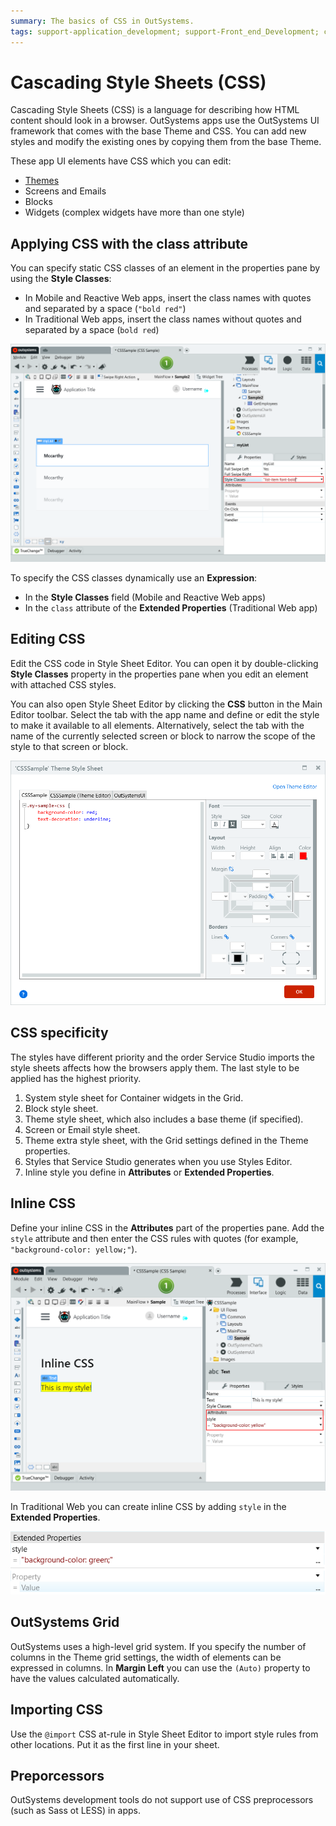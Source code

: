 ```yaml
---
summary: The basics of CSS in OutSystems.
tags: support-application_development; support-Front_end_Development; css;
---
```


# Cascading Style Sheets (CSS)

Cascading Style Sheets (CSS) is a language for describing how HTML content should look in a browser. OutSystems apps use the OutSystems UI framework that comes with the base Theme and CSS. You can add new styles and modify the existing ones by copying them from the base Theme.

These app UI elements have CSS which you can edit:

* [Themes](<themes.md>)
* Screens and Emails
* Blocks
* Widgets (complex widgets have more than one style)

## Applying CSS with the class attribute

You can specify static CSS classes of an element in the properties pane by using the **Style Classes**:

* In Mobile and Reactive Web apps, insert the class names with quotes and separated by a space (`"bold red"`)
* In Traditional Web apps, insert the class names without quotes and separated by a space (`bold red`)

![CSS specifies in the Style Classes property](images/css-style-properties.png?width=630)

To specify the CSS classes dynamically use an **Expression**:

* In the **Style Classes** field (Mobile and Reactive Web apps)
* In the `class` attribute of the **Extended Properties** (Traditional Web app)

## Editing CSS

Edit the CSS code in Style Sheet Editor. You can open it by double-clicking **Style Classes** property in the properties pane when you edit an element with attached CSS styles.

You can also open Style Sheet Editor by clicking the **CSS** button in the Main Editor toolbar. Select the tab with the app name and define or edit the style to make it available to all elements. Alternatively, select the tab with the name of the currently selected screen or block to narrow the scope of the style to that screen or block.

![CSS of the Theme](images/css-style-sheet-editor.png?width=600)

## CSS specificity

The styles have different priority and the order Service Studio imports the style sheets affects how the browsers apply them. The last style to be applied has the highest priority.

1. System style sheet for Container widgets in the Grid.
2. Block style sheet.
3. Theme style sheet, which also includes a base theme (if specified).
4. Screen or Email style sheet.
5. Theme extra style sheet, with the Grid settings defined in the Theme properties.
6. Styles that Service Studio generates when you use Styles Editor.
7. Inline style you define in **Attributes** or **Extended Properties**.

## Inline CSS

Define your inline CSS in the **Attributes** part of the properties pane. Add the `style` attribute and then enter the CSS rules with quotes (for example, `"background-color: yellow;"`).

![The style property with quotes around CSS](images/css-extended-properties.png?width=600)

In Traditional Web you can create inline CSS by adding `style` in the **Extended Properties**.

![Inline CSS in Traditional Web app](images/css-properties.png?width=550)

## OutSystems Grid

OutSystems uses a high-level grid system. If you specify the number of columns in the Theme grid settings, the width of elements can be expressed in columns. In **Margin Left** you can use the `(Auto)` property to have the values calculated automatically.

## Importing CSS

Use the `@import` CSS at-rule in Style Sheet Editor to import style rules from other locations. Put it as the first line in your sheet.

## Preporcessors

OutSystems development tools do not support use of CSS preprocessors (such as Sass ot LESS) in apps.
